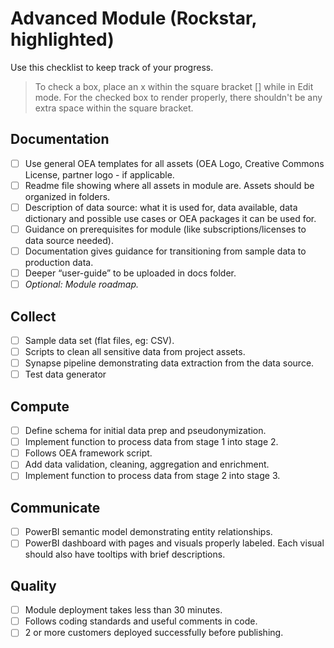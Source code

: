 # Advanced Module (Rockstar, highlighted)
Use this checklist to keep track of your progress. 

> To check a box, place an x within the square bracket [] while in Edit mode. For the checked box to render properly, there shouldn't be any extra space within the square bracket.

## Documentation
- [ ] Use general OEA templates for all assets (OEA Logo, Creative Commons License, partner logo - if applicable.
- [ ] Readme file showing where all assets in module are. Assets should be organized in folders.
- [ ] Description of data source: what it is used for, data available, data dictionary and possible use cases or OEA packages it can be used for.
- [ ] Guidance on prerequisites for module (like subscriptions/licenses to data source needed).
- [ ] Documentation gives guidance for transitioning from sample data to production data.
- [ ] Deeper “user-guide” to be uploaded in docs folder.
- [ ] _Optional: Module roadmap._

## Collect
- [ ] Sample data set (flat files, eg: CSV).
- [ ] Scripts to clean all sensitive data from project assets.
- [ ] Synapse pipeline demonstrating data extraction from the data source.
- [ ] Test data generator

## Compute
- [ ] Define schema for initial data prep and pseudonymization.
- [ ] Implement function to process data from stage 1 into stage 2.
- [ ] Follows OEA framework script.
- [ ] Add data validation, cleaning, aggregation and enrichment.
- [ ] Implement function to process data from stage 2 into stage 3.

## Communicate
- [ ] PowerBI semantic model demonstrating entity relationships.
- [ ] PowerBI dashboard with pages and visuals properly labeled. Each visual should also have tooltips with brief descriptions.

## Quality
- [ ] Module deployment takes less than 30 minutes.
- [ ] Follows coding standards and useful comments in code.
- [ ] 2 or more customers deployed successfully before publishing.
